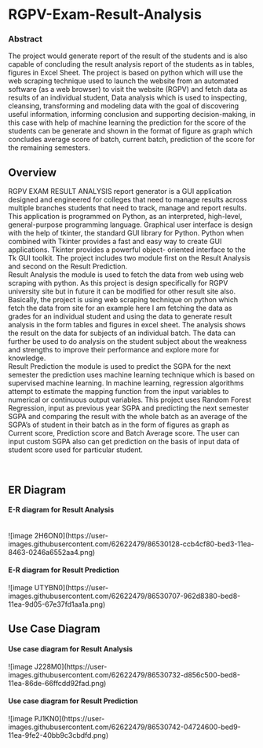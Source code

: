 # RGPV-Exam-Result-Analysis

### Abstract

The project would generate report of the result of the students and is also capable of
concluding the result analysis report of the students as in tables, figures in Excel Sheet. The
project is based on python which will use the web scraping technique used to launch the
website from an automated software (as a web browser) to visit the website (RGPV) and
fetch data as results of an individual student, Data analysis which is used to inspecting,
cleansing, transforming and modeling data with the goal of discovering useful information,
informing conclusion and supporting decision-making, in this case with help of machine
learning the prediction for the score of the students can be generate and shown in the format
of figure as graph which concludes average score of batch, current batch, prediction of the
score for the remaining semesters.

## Overview
<p>
RGPV EXAM RESULT ANALYSIS report generator is a GUI application designed and
engineered for colleges that need to manage results across multiple branches students that need
to track, manage and report results. This application is programmed on Python, as an interpreted,
high-level, general-purpose programming language. Graphical user interface is design with the
help of tkinter, the standard GUI library for Python. Python when combined with Tkinter
provides a fast and easy way to create GUI applications. Tkinter provides a powerful object-
oriented interface to the Tk GUI toolkit. The project includes two module first on the Result
Analysis and second on the Result Prediction.
<br>
Result Analysis the module is used to fetch the data from web using web scraping with python.
As this project is design specifically for RGPV university site but in future it can be modified for
other result site also. Basically, the project is using web scraping technique on python which
fetch the data from site for an example here I am fetching the data as grades for an individual
student and using the data to generate result analysis in the form tables and figures in excel sheet.
The analysis shows the result on the data for subjects of an individual batch. The data can further
be used to do analysis on the student subject about the weakness and strengths to improve their
performance and explore more for knowledge.
<br>
Result Prediction the module is used to predict the SGPA for the next semester the prediction
uses machine learning technique which is based on supervised machine learning. In machine
learning, regression algorithms attempt to estimate the mapping function from the input variables
to numerical or continuous output variables. This project uses Random Forest Regression, input
as previous year SGPA and predicting the next semester SGPA and comparing the result with the
whole batch as an average of the SGPA’s of student in their batch as in the form of figures as
graph as Current score, Prediction score and Batch Average score. The user can input custom
SGPA also can get prediction on the basis of input data of student score used for particular
student.
</p>
<br>

## ER Diagram
<p>
<h4>  E-R diagram for Result Analysis </h4>
<br>
![image 2H6ON0](https://user-images.githubusercontent.com/62622479/86530128-ccb4cf80-bed3-11ea-8463-0246a6552aa4.png)
</p>
<p><h4> E-R diagram for Result Prediction</h4>
![image UTYBN0](https://user-images.githubusercontent.com/62622479/86530707-962d8380-bed8-11ea-9d05-67e37fd1aa1a.png)
</p>

## Use Case Diagram
<p><h4>Use case diagram for Result Analysis</h4>
![image J228M0](https://user-images.githubusercontent.com/62622479/86530732-d856c500-bed8-11ea-86de-66ffcdd92fad.png)
</p>
<p><h4>Use case diagram for Result Prediction</h4>
![image PJ1KN0](https://user-images.githubusercontent.com/62622479/86530742-04724600-bed9-11ea-9fe2-40bb9c3cbdfd.png)
</p>





